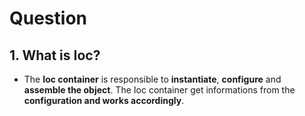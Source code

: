 # Question

## 1. What is Ioc?

- The **Ioc container** is responsible to **instantiate**, **configure** and **assemble the object**. The Ioc container get informations from the **configuration and works accordingly**.
